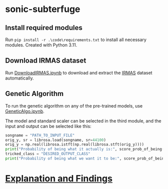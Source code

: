 # sonic-subterfuge

## Install required modules

Run `pip install -r .\code\requirements.txt` to install all necessary modules. Created with Python 3.11.

## Download IRMAS dataset

Run [DownloadIRMAS.ipynb](code/DownloadIRMAS.ipynb) to download and extract the [IRMAS](https://www.upf.edu/web/mtg/irmas) dataset automatically.

## Genetic Algorithm

To run the genetic algorithm on any of the pre-trained models, use [GeneticAlgo.ipynb](/code/GeneticAlgo.ipynb).

The model and standard scaler can be selected in the third module, and the input and output can be selected like this:

```python
songname = "PATH_TO_INPUT_FILE"
orig_y, sr = librosa.load(songname, sr=44100)
orig_y = np.real(librosa.istft(np.real(librosa.stft(orig_y))))
print("Probability of being what it actually is:", score_prob_of_being(orig_y, sr, songname.split("/")[-2]))
tricked_class = "DESIRED_OUTPUT_CLASS"
print("Probability of being what we want it to be:", score_prob_of_being(orig_y, sr, tricked_class))
```

# [Explanation and Findings](https://r2beeaton.github.io/sonic-subterfuge/)